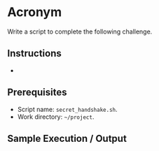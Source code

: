 # Acronym

Write a script to complete the following challenge.

## Instructions

- 

## Prerequisites

- Script name: `secret_handshake.sh`.
- Work directory: `~/project`.

## Sample Execution / Output
